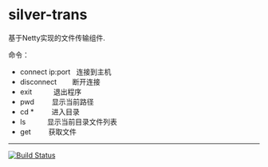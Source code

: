 # silver-trans
基于Netty实现的文件传输组件.

命令：
* connect ip:port   连接到主机
* disconnect        断开连接
* exit              退出程序
* pwd               显示当前路径
* cd *              进入目录
* ls                显示当前目录文件列表
* get               获取文件

***
[![Build Status](https://travis-ci.org/luangeng/silver-trans.svg?branch=master)](https://travis-ci.org/luangeng/silver-trans)
